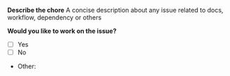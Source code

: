 **Describe the chore**
A concise description about any issue related to docs, workflow, dependency or others

**Would you like to work on the issue?**
- [ ] Yes
- [ ] No
- Other:
